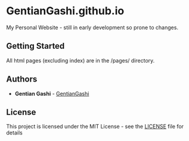# GentianGashi.github.io
My Personal Website - still in early development so prone to changes.

## Getting Started

All html pages (excluding index) are in the /pages/ directory.

## Authors

* **Gentian Gashi** - [GentianGashi](https://github.com/GentianGashi)

## License

This project is licensed under the MIT License - see the [LICENSE](LICENSE) file for details
